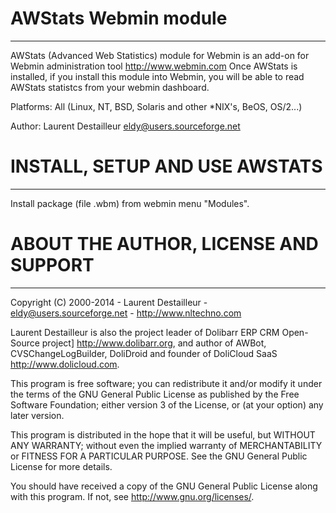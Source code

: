 
# AWStats Webmin module
-----------------------------------

AWStats (Advanced Web Statistics) module for Webmin is an add-on for Webmin 
administration tool <http://www.webmin.com>
Once AWStats is installed, if you install this module into Webmin, you will
be able to read AWStats statistcs from your webmin dashboard. 

Platforms: All (Linux, NT, BSD, Solaris and other *NIX's, BeOS, OS/2...)

Author: Laurent Destailleur <eldy@users.sourceforge.net>



# INSTALL, SETUP AND USE AWSTATS
-----------------------------------

Install package (file .wbm) from webmin menu "Modules".



# ABOUT THE AUTHOR, LICENSE AND SUPPORT
---------------------------------------
Copyright (C) 2000-2014 - Laurent Destailleur - eldy@users.sourceforge.net - <http://www.nltechno.com>

Laurent Destailleur is also the project leader of Dolibarr ERP CRM Open-Source project] <http://www.dolibarr.org>,
and author of AWBot, CVSChangeLogBuilder, DoliDroid and founder of DoliCloud SaaS <http://www.dolicloud.com>.

This program is free software; you can redistribute it and/or modify
it under the terms of the GNU General Public License as published by
the Free Software Foundation; either version 3 of the License, or
(at your option) any later version.

This program is distributed in the hope that it will be useful,
but WITHOUT ANY WARRANTY; without even the implied warranty of
MERCHANTABILITY or FITNESS FOR A PARTICULAR PURPOSE.  See the
GNU General Public License for more details.

You should have received a copy of the GNU General Public License
along with this program. If not, see <http://www.gnu.org/licenses/>.
